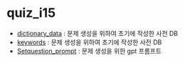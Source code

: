 # quiz_i15
- [dictionary_data](https://github.com/elliekim9881/AIFFELthon_I15/tree/main/quiz_i15/dictionary_data) : 문제 생성을 위하여 초기에 작성한 사전 DB
- [keywords](https://github.com/elliekim9881/AIFFELthon_I15/tree/main/quiz_i15/keywords) : 문제 생성을 위하여 초기에 작성한 사전 DB
- [Setquestion_prompt](https://github.com/elliekim9881/AIFFELthon_I15/tree/main/quiz_i15/Setquestion_prompt) : 문제 생성을 위한 gpt 프롬프트 